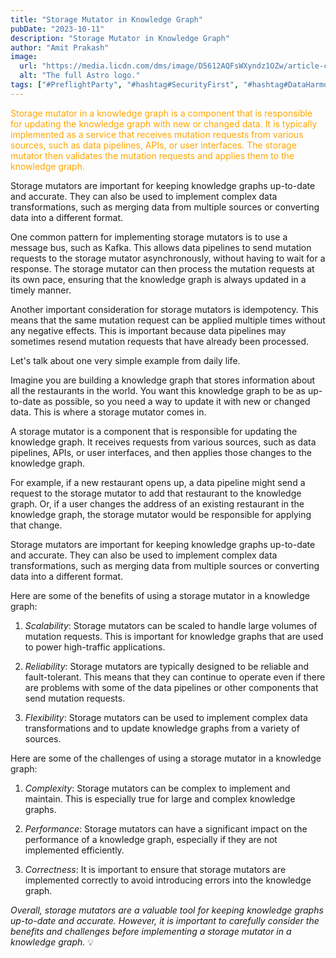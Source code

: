 ```yaml
---
title: "Storage Mutator in Knowledge Graph"
pubDate: "2023-10-11"
description: "Storage Mutator in Knowledge Graph"
author: "Amit Prakash"
image:
  url: "https://media.licdn.com/dms/image/D5612AQFsWXyndz1OZw/article-cover_image-shrink_720_1280/0/1696980836598?e=1713398400&v=beta&t=2mSxeQ34RV9_SUOqT5oOqmxQyw21yquIFRlJCk1sSlQ"
  alt: "The full Astro logo."
tags: ["#PreflightParty", "#hashtag#SecurityFirst", "#hashtag#DataHarmony", "#hashtag#NoMoreWebWalls"]
---
```


<span style="color:orange">Storage mutator in a knowledge graph is a component that is responsible for updating the knowledge graph with new or changed data. It is typically implemented as a service that receives mutation requests from various sources, such as data pipelines, APIs, or user interfaces. The storage mutator then validates the mutation requests and applies them to the knowledge graph.</span>

Storage mutators are important for keeping knowledge graphs up-to-date and accurate. They can also be used to implement complex data transformations, such as merging data from multiple sources or converting data into a different format.

One common pattern for implementing storage mutators is to use a message bus, such as Kafka. This allows data pipelines to send mutation requests to the storage mutator asynchronously, without having to wait for a response. The storage mutator can then process the mutation requests at its own pace, ensuring that the knowledge graph is always updated in a timely manner.

Another important consideration for storage mutators is idempotency. This means that the same mutation request can be applied multiple times without any negative effects. This is important because data pipelines may sometimes resend mutation requests that have already been processed.

Let's talk about one very simple example from daily life.

Imagine you are building a knowledge graph that stores information about all the restaurants in the world. You want this knowledge graph to be as up-to-date as possible, so you need a way to update it with new or changed data. This is where a storage mutator comes in.

A storage mutator is a component that is responsible for updating the knowledge graph. It receives requests from various sources, such as data pipelines, APIs, or user interfaces, and then applies those changes to the knowledge graph.

For example, if a new restaurant opens up, a data pipeline might send a request to the storage mutator to add that restaurant to the knowledge graph. Or, if a user changes the address of an existing restaurant in the knowledge graph, the storage mutator would be responsible for applying that change.

Storage mutators are important for keeping knowledge graphs up-to-date and accurate. They can also be used to implement complex data transformations, such as merging data from multiple sources or converting data into a different format.

Here are some of the benefits of using a storage mutator in a knowledge graph:

1. *Scalability*: Storage mutators can be scaled to handle large volumes of mutation requests. This is important for knowledge graphs that are used to power high-traffic applications.

2. *Reliability*: Storage mutators are typically designed to be reliable and fault-tolerant. This means that they can continue to operate even if there are problems with some of the data pipelines or other components that send mutation requests.

3. *Flexibility*: Storage mutators can be used to implement complex data transformations and to update knowledge graphs from a variety of sources.

Here are some of the challenges of using a storage mutator in a knowledge graph:

1. *Complexity*: Storage mutators can be complex to implement and maintain. This is especially true for large and complex knowledge graphs.

2. *Performance*: Storage mutators can have a significant impact on the performance of a knowledge graph, especially if they are not implemented efficiently.

3. *Correctness*: It is important to ensure that storage mutators are implemented correctly to avoid introducing errors into the knowledge graph.

*Overall, storage mutators are a valuable tool for keeping knowledge graphs up-to-date and accurate. However, it is important to carefully consider the benefits and challenges before implementing a storage mutator in a knowledge graph.* 💡